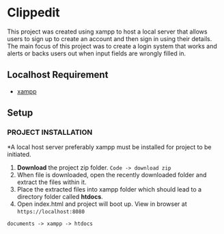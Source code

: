 # Clippedit
This project was created using xampp to host a local server that allows users to sign up to create an account and then sign in using their details. The main focus of this project was to create a login system that works and alerts or backs users out when input fields are wrongly filled in.
<br />

## Localhost Requirement
- [xampp](https://www.apachefriends.org/index.html)


## Setup
### PROJECT INSTALLATION
 *A local host server preferably xampp must be installed for project to be initiated.
 
 1. **Download** the project zip folder. `Code -> download zip`
 2. When file is downloaded, open the recently downloaded folder and extract the files within it.
 3. Place the extracted files into xampp folder which should lead to a directory folder called **htdocs**.
 4. Open index.html and project will boot up. View in browser at `https://localhost:8080`
 
 `documents -> xampp -> htdocs`
 
<br />
